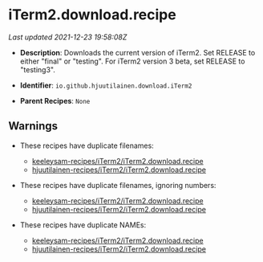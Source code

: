 # iTerm2.download.recipe

_Last updated 2021-12-23 19:58:08Z_

- **Description**: Downloads the current version of iTerm2. Set RELEASE to either "final" or "testing". For iTerm2 version 3 beta, set RELEASE to "testing3".

- **Identifier**: `io.github.hjuutilainen.download.iTerm2`

- **Parent Recipes**: `None`

## Warnings

- These recipes have duplicate filenames:
    - [keeleysam-recipes/iTerm2/iTerm2.download.recipe](/autopkg-dupe-tracker/keeleysam-recipes/iTerm2/iTerm2.download.recipe)
    - [hjuutilainen-recipes/iTerm2/iTerm2.download.recipe](/autopkg-dupe-tracker/hjuutilainen-recipes/iTerm2/iTerm2.download.recipe)

- These recipes have duplicate filenames, ignoring numbers:
    - [keeleysam-recipes/iTerm2/iTerm2.download.recipe](/autopkg-dupe-tracker/keeleysam-recipes/iTerm2/iTerm2.download.recipe)
    - [hjuutilainen-recipes/iTerm2/iTerm2.download.recipe](/autopkg-dupe-tracker/hjuutilainen-recipes/iTerm2/iTerm2.download.recipe)

- These recipes have duplicate NAMEs:
    - [keeleysam-recipes/iTerm2/iTerm2.download.recipe](/autopkg-dupe-tracker/keeleysam-recipes/iTerm2/iTerm2.download.recipe)
    - [hjuutilainen-recipes/iTerm2/iTerm2.download.recipe](/autopkg-dupe-tracker/hjuutilainen-recipes/iTerm2/iTerm2.download.recipe)